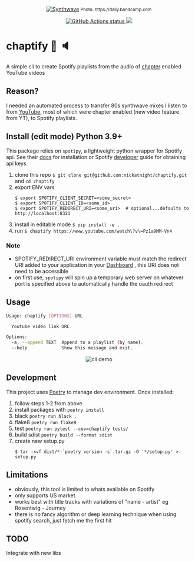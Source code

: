 <p align="center">
    <a href="#"><img alt="Synthwave" src="https://f4.bcbits.com/img/0017910770_0"></a>
    <small>Photo: https://daily.bandcamp.com</small>
</p>
<p align="center">
    <a href="https://github.com/nickatnight/chaptify/actions">
        <img alt="GitHub Actions status" src="https://github.com/nickatnight/chaptify/actions/workflows/main.yml/badge.svg">
    </a>
    <a href="https://codecov.io/gh/nickatnight/chaptify">
        <img src="https://codecov.io/gh/nickatnight/chaptify/branch/master/graph/badge.svg?token=E03I4QK6D9"/>
    </a>
</p>

# chaptify :closed_book: :speaker:
A simple cli to create Spotify playlists from the audio of [chapter](https://support.google.com/youtube/answer/9884579?hl=en) enabled YouTube videos

## Reason?
I needed an automated process to transfer 80s synthwave mixes I listen to from [YouTube](https://www.youtube.com/watch?v=2b9AqJimM-0), most of which were chapter enabled (new video feature from YT), to Spotify playlists.

## Install (edit mode) Python 3.9+
This package relies on `spotipy`, a lightweight python wrapper for Spotify api. See their [docs](https://spotipy.readthedocs.io/en/latest/) for installation or Spotify [developer](https://developer.spotify.com/documentation/general/guides/) guide for obtaining api keys

1. clone this repo `$ git clone git@github.com:nickatnight/chaptify.git` and `cd chaptify`
2. export ENV vars
    ```shell
    $ export SPOTIFY_CLIENT_SECRET=<some_secret>
    $ export SPOTIFY_CLIENT_ID=<some_id>
    $ export SPOTIFY_REDIRECT_URI=<some_uri>  # optional...defaults to http://localhost:8321
    ```
3. install in editable mode `$ pip install -e .`
4. run `$ chaptify https://www.youtube.com/watch\?v\=Pz1a9MM-Vn4`

### Note
* SPOTIFY_REDIRECT_URI environment variable must match the redirect URI added to your application in your [Dashboard](https://developer.spotify.com/dashboard/applications) , this URI does not need to be accessible
* on first use, `spotipy` will spin up a temporary web server on whatever port is specified above to automatically handle the oauth redirect

## Usage
```bash
Usage: chaptify [OPTIONS] URL

  Youtube video link URL

Options:
  -a, --append TEXT  Append to a playlist (by name).
  --help             Show this message and exit.
```

<!-- https://imgur.com/a/BYHqmhi -->
<p align="center">
    <img alt="cli demo" src="https://i.imgur.com/jVpwvYX.gif">
</p>


## Development
This project uses [Poetry](https://python-poetry.org/docs/#osx--linux--bashonwindows-install-instructions) to manage dev environment.  Once installed:
1. follow steps 1-2 from above
2. install packages with `poetry install`
3. black `poetry run black .`
4. flake8 `poetry run flake8`
5. test `poetry run pytest --cov=chaptify tests/`
6. build sdist `poetry build --format sdist`
7. create new setup.py
    ```shell
    $ tar -xvf dist/*-`poetry version -s`.tar.gz -O '*/setup.py' > setup.py
    ```

## Limitations
* obviously, this tool is limited to whats available on Spotify
* only supports US market
* works best with title tracks with variations of "name - artist" eg Rosentwig - Journey
* there is no fancy algorithm or deep learning technique when using spotify search, just fetch me the first hit

## TODO
Integrate with new libs
